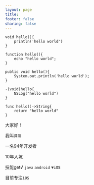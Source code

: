 ```yaml
---
layout: page
title: 
footer: false
sharing: false
---
```


	void hello(){
		println('hello world')
	}
	
	function hello(){
		echo "hello world"; 
	}
	
	public void hello(){
		System.out.println('hello world');	
	}
	
	-(void)hello{
		NSLog("hello world")
	}

	func hello()->String{
		return "hello world"
	}

大家好！

我叫`龚凯`

一名94年开发者

10年入坑

技能get√  `java`  `android`  `💗iOS`   

目前专注`iOS`






